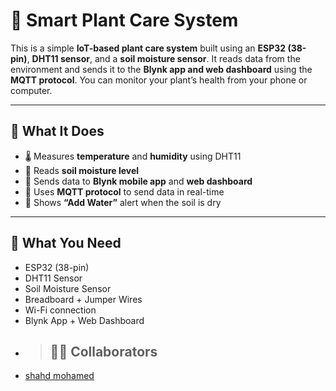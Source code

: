 # 🌿 Smart Plant Care System

This is a simple **IoT-based plant care system** built using an **ESP32 (38-pin)**, **DHT11 sensor**, and a **soil moisture sensor**. It reads data from the environment and sends it to the **Blynk app and web dashboard** using the **MQTT protocol**. You can monitor your plant’s health from your phone or computer.

---

## 🔧 What It Does

- 🌡️ Measures **temperature** and **humidity** using DHT11
- 🌱 Reads **soil moisture level**
- 📲 Sends data to **Blynk mobile app** and **web dashboard**
- 📡 Uses **MQTT protocol** to send data in real-time
- 🚨 Shows **“Add Water”** alert when the soil is dry

---

## 🧰 What You Need

- ESP32 (38-pin)
- DHT11 Sensor
- Soil Moisture Sensor
- Breadboard + Jumper Wires
- Wi-Fi connection
- Blynk App + Web Dashboard
- > ## 👨‍💻 Collaborators
- [shahd mohamed](https://github.com/S231-NET)
